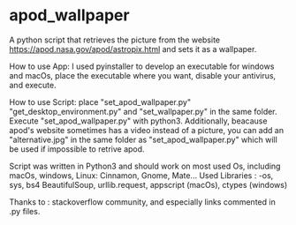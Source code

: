 # apod_wallpaper
A python script that retrieves the picture from the website https://apod.nasa.gov/apod/astropix.html and sets it as a wallpaper.
 
How to use App:
 I used pyinstaller to develop an executable for windows and macOs, place the executable where you want, disable your antivirus, and execute. 
 


How to use Script:
 place "set_apod_wallpaper.py" "get_desktop_environment.py" and "set_wallpaper.py" in the same folder. Execute "set_apod_wallpaper.py" with python3.
 Additionally, beacause apod's website sometimes has a video instead of a picture, you can add an "alternative.jpg" in the same folder as "set_apod_wallpaper.py" which will be used if impossible to retrive apod.
 
Script was written in Python3 and should work on most used Os, including macOs, windows, Linux: Cinnamon, Gnome, Mate...
 Used Libraries :
 -os, sys, bs4 BeautifulSoup, urllib.request, appscript (macOs), ctypes (windows)
 
 
 Thanks to :
 stackoverflow community, and especially links commented in .py files.
